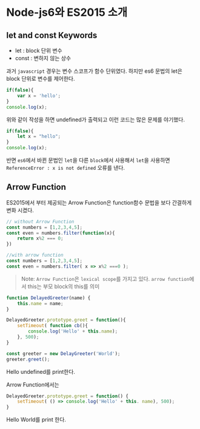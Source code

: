 # Node-js6와 ES2015 소개

## let and const Keywords 
- let : block 단위 변수
- const : 변하지 않는 상수

과거 `javascript` 경우는 변수 스코프가 함수 단위였다. 하지만 
es6 문법의 let은 block 단위로 변수를 제어한다. 
```javascript
if(false){
    var x = 'hello';
}
console.log(x);
```
위와 같이 작성을 하면 undefined가 출력되고 이런 코드는 많은 문제를 야기했다. 
```javascript
if(false){
    let x = "hello";
}
console.log(x);
```
반면 `es6`에서 바뀐 문법인 `let`을 다른 `block`에서 사용해서 `let`을 사용하면 
`ReferenceError : x is not defined` 오류를 낸다. 


## Arrow Function 
ES2015에서 부터 제공되는 Arrow Function은 function함수 문법을 보다 간결하게 변화 시켰다. 
```javascript
// without Arrow Function
const numbers = [1,2,3,4,5];
const even = numbers.filter(function(x){
    return x%2 === 0;
})
```

```javascript
//with arrow function
const numbers = [1,2,3,4,5];
const even = numbers.filter( x => x%2 ===0 );
```
> Note: `Arrow Function`은 `lexical scope`를 가지고 있다. `arrow function`에서 this는 부모 block의 this를 의미

```javascript
function DelayedGreeter(name) {
    this.name = name;
}

DelayedGreeter.prototype.greet = function(){
    setTimeout( function cb(){
        console.log('Hello' + this.name);
    }, 500);
}

const greeter = new DelayGreeter('World');
greeter.greet();   
```
Hello undefined를 print한다. 

Arrow Function에서는 
```javascript
DelayedGreeter.prototype.greet = function() {
    setTimeout( () => console.log('Hello' + this. name), 500);
}
```
Hello World를 print 한다. 


